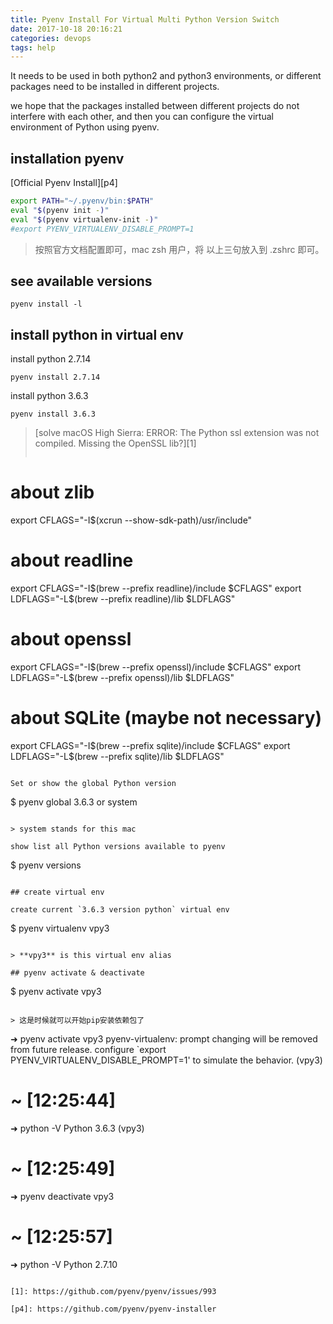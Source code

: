 ```yaml
---
title: Pyenv Install For Virtual Multi Python Version Switch
date: 2017-10-18 20:16:21
categories: devops
tags: help
---
```


It needs to be used in both python2 and python3 environments, or different packages need to be installed in different projects.

<!-- more -->

we hope that the packages installed between different projects do not interfere with each other, and then you can configure the virtual environment of Python using pyenv.

## installation pyenv

[Official Pyenv Install][p4]

```bash
export PATH="~/.pyenv/bin:$PATH"
eval "$(pyenv init -)"
eval "$(pyenv virtualenv-init -)"
#export PYENV_VIRTUALENV_DISABLE_PROMPT=1
```

> 按照官方文档配置即可，mac zsh 用户，将 以上三句放入到 .zshrc 即可。

## see available versions

```
pyenv install -l
```

## install python in virtual env

install python 2.7.14

```
pyenv install 2.7.14
```

install python 3.6.3

```
pyenv install 3.6.3
```

>  [solve macOS High Sierra: ERROR: The Python ssl extension was not compiled. Missing the OpenSSL lib?][1]
> 
> ```
# about zlib
export CFLAGS="-I$(xcrun --show-sdk-path)/usr/include"
# about readline
export CFLAGS="-I$(brew --prefix readline)/include $CFLAGS"
export LDFLAGS="-L$(brew --prefix readline)/lib $LDFLAGS"
# about openssl
export CFLAGS="-I$(brew --prefix openssl)/include $CFLAGS"
export LDFLAGS="-L$(brew --prefix openssl)/lib $LDFLAGS"
# about SQLite (maybe not necessary)
export CFLAGS="-I$(brew --prefix sqlite)/include $CFLAGS"
export LDFLAGS="-L$(brew --prefix sqlite)/lib $LDFLAGS"
```

Set or show the global Python version

```
$ pyenv global 3.6.3 or system
```

> system stands for this mac

show list all Python versions available to pyenv

```
$ pyenv versions
```

## create virtual env

create current `3.6.3 version python` virtual env

```
$ pyenv virtualenv vpy3
```

> **vpy3** is this virtual env alias

## pyenv activate & deactivate

```
$ pyenv activate vpy3
```

> 这是时候就可以开始pip安装依赖包了

```
➜ pyenv activate vpy3
pyenv-virtualenv: prompt changing will be removed from future release. configure `export PYENV_VIRTUALENV_DISABLE_PROMPT=1' to simulate the behavior.
(vpy3)
# ~ [12:25:44]
➜ python -V
Python 3.6.3
(vpy3)
# ~ [12:25:49]
➜ pyenv deactivate vpy3
# ~ [12:25:57]
➜ python -V
Python 2.7.10
```

[1]: https://github.com/pyenv/pyenv/issues/993

[p4]: https://github.com/pyenv/pyenv-installer







